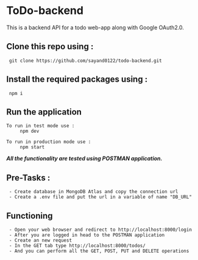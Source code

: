 # ToDo-backend

This is a backend API for a todo web-app along with Google OAuth2.0.

## Clone this repo using :

     git clone https://github.com/sayand0122/todo-backend.git

## Install the required packages using :

     npm i

## Run the application

    To run in test mode use :
         npm dev

    To run in production mode use :
         npm start

**_All the functionality are tested using POSTMAN application._**

## Pre-Tasks :

     - Create database in MongoDB Atlas and copy the connection url
     - Create a .env file and put the url in a variable of name "DB_URL"

## Functioning

     - Open your web browser and redirect to http://localhost:8000/login
     - After you are logged in head to the POSTMAN application
     - Create an new request
     - In the GET tab type http://localhost:8000/todos/
     - And you can perform all the GET, POST, PUT and DELETE operations
